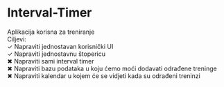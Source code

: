 # Interval-Timer
Aplikacija korisna za treniranje  
Ciljevi:  
✓ Napraviti jednostavan korisnički UI  
✓ Napraviti jednostavnu štopericu  
✖ Napraviti sami interval timer  
✖ Napraviti bazu podataka u koju ćemo moći dodavati odrađene treninge  
✖ Napraviti kalendar u kojem će se vidjeti kada su odrađeni treninzi
